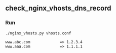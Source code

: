 ## **check_nginx_vhosts_dns_record**

###  Run

```
./nginx_vhosts.py vhosts.conf

www.abc.com				=> 1.2.3.4
www.aaa.com				=> 1.1.1.1
```

